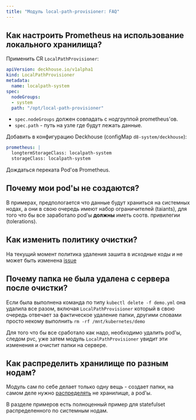 ```yaml
---
title: "Модуль local-path-provisioner: FAQ"
---
```


## Как настроить Prometheus на использование локального хранилища?

Применить CR `LocalPathProvisioner`:
```yaml
apiVersion: deckhouse.io/v1alpha1
kind: LocalPathProvisioner
metadata:
  name: localpath-system
spec:
  nodeGroups:
  - system
  path: "/opt/local-path-provisioner"
```

- `spec.nodeGroups` должен совпадать с нодгруппой prometheus'ов.
- `spec.path` - путь на узле где будут лежать данные.

Добавить в конфигурацию Deckhouse (configMap `d8-system/deckhouse`):
```yaml
prometheus: |
  longtermStorageClass: localpath-system
  storageClass: localpath-system
```

Дождаться переката Pod'ов Prometheus.

## Почему мои pod'ы не создаются?

В примерах, предпологается что данные будут храниться на системных нодах, а они в свою очередь имеют набор ограничителей (taiants), для того что бы все заработало pod'ы **должны** иметь соотв. привилегии (tolerations).

## Как изменить политику очистки?

На текущий момент политика удаления зашита в исходные коды и не может быть изменена [issue](https://github.com/deckhouse/deckhouse/issues/360)

## Почему папка не была удалена с сервера после очистки?

Если была выполнена команда по типу `kubectl delete -f demo.yml` она удалила все разом, включая `LocalPathProvisioner` который в свою очередь отвечает за фактическое удаление папки, другими словами просто некому выполнить `rm -rf /mnt/kubernetes/demo`

Для того что бы все сработало как надо, необходимо удалить pod'ы, следом pvc, уже затем модуль `LocalPathProvisioner` увидит эти изменения и очистит папки на сервере.

## Как распределить хранилище по разным нодам?

Модуль сам по себе делает только одну вещь - создает папки, на самом деле нужно [распределять](https://kubernetes.io/docs/concepts/scheduling-eviction/assign-pod-node/) не хранилище, а pod'ы.

В разделе примеров есть полноценный пример для statefulset распределенного по системным нодам.
